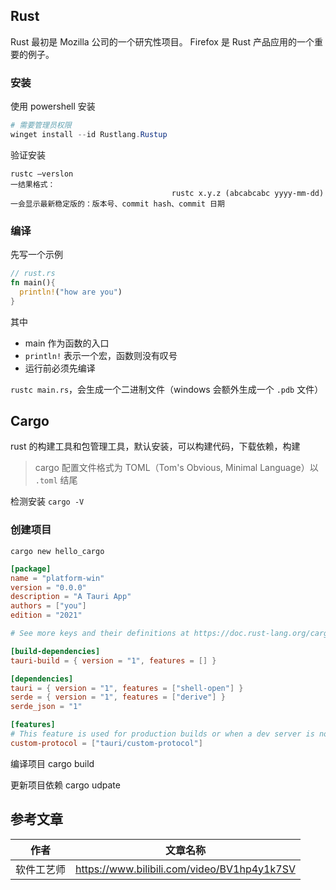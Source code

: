 ## Rust

Rust 最初是 Mozilla 公司的一个研宄性项目。 Firefox 是 Rust 产品应用的一个重要的例子。

### 安装

使用 powershell 安装

```powershell
# 需要管理员权限
winget install --id Rustlang.Rustup
```

验证安装

```
rustc —verslon
一结果格式：
									rustc x.y.z (abcabcabc yyyy-mm-dd)
一会显示最新稳定版的：版本号、commit hash、commit 日期
```

### 编译

先写一个示例

```rust
// rust.rs
fn main(){
  println!("how are you")
}
```

其中

- main 作为函数的入口
- `println!` 表示一个宏，函数则没有叹号
- 运行前必须先编译

`rustc main.rs`，会生成一个二进制文件（windows 会额外生成一个 `.pdb` 文件）

## Cargo

rust 的构建工具和包管理工具，默认安装，可以构建代码，下载依赖，构建

> cargo 配置文件格式为 TOML（Tom's Obvious, Minimal Language）以 `.toml` 结尾

检测安装 `cargo -V`

### 创建项目

`cargo new hello_cargo`

```toml
[package]
name = "platform-win"
version = "0.0.0"
description = "A Tauri App"
authors = ["you"]
edition = "2021"

# See more keys and their definitions at https://doc.rust-lang.org/cargo/reference/manifest.html

[build-dependencies]
tauri-build = { version = "1", features = [] }

[dependencies]
tauri = { version = "1", features = ["shell-open"] }
serde = { version = "1", features = ["derive"] }
serde_json = "1"

[features]
# This feature is used for production builds or when a dev server is not specified, DO NOT REMOVE!!
custom-protocol = ["tauri/custom-protocol"]
```

编译项目 cargo build

更新项目依赖 cargo udpate




## 参考文章

| 作者       | 文章名称                                    |
| ---------- | ------------------------------------------- |
| 软件工艺师 | https://www.bilibili.com/video/BV1hp4y1k7SV |

